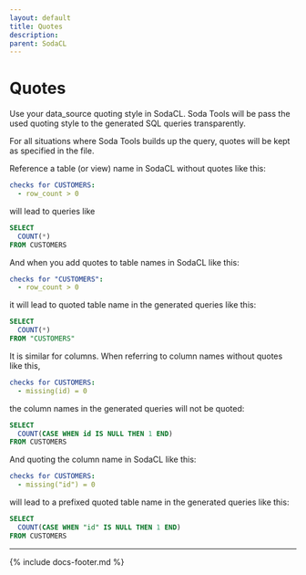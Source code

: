 ```yaml
---
layout: default
title: Quotes
description: 
parent: SodaCL
---
```


# Quotes

Use your data_source quoting style in SodaCL. Soda Tools will be pass the used quoting style to the generated SQL queries transparently.

For all situations where Soda Tools builds up the query, quotes will be kept as specified in the file.

Reference a table (or view) name in SodaCL without quotes like this:
```yaml
checks for CUSTOMERS:
  - row_count > 0
```

will lead to queries like
```sql
SELECT
  COUNT(*)
FROM CUSTOMERS
```

And when you add quotes to table names in SodaCL like this:
```yaml
checks for "CUSTOMERS":
  - row_count > 0
```

it will lead to quoted table name in the generated queries like this:
```sql
SELECT
  COUNT(*)
FROM "CUSTOMERS"
```

It is similar for columns. When referring to column names without quotes like this,
```yaml
checks for CUSTOMERS:
  - missing(id) = 0
```

the column names in the generated queries will not be quoted:
```sql
SELECT
  COUNT(CASE WHEN id IS NULL THEN 1 END)
FROM CUSTOMERS
```

And quoting the column name in SodaCL like this:
```yaml
checks for CUSTOMERS:
  - missing("id") = 0
```

will lead to a prefixed quoted table name in the generated queries like this:
```sql
SELECT
  COUNT(CASE WHEN "id" IS NULL THEN 1 END)
FROM CUSTOMERS
```


---
{% include docs-footer.md %}
